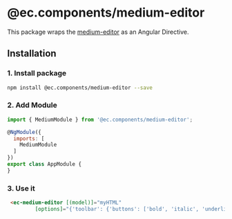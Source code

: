 # @ec.components/medium-editor

This package wraps the [medium-editor](https://github.com/yabwe/medium-editor) as an Angular Directive.

## Installation

### 1. Install package

```sh
npm install @ec.components/medium-editor --save
```

### 2. Add Module

```js
import { MediumModule } from '@ec.components/medium-editor';

@NgModule({
  imports: [
    MediumModule
  ]
})
export class AppModule {
}
```

### 3. Use it

```html
 <ec-medium-editor [(model)]="myHTML"
         [options]="{'toolbar': {'buttons': ['bold', 'italic', 'underline', 'h1', 'h2', 'h3']}}"></ec-medium-editor>
```